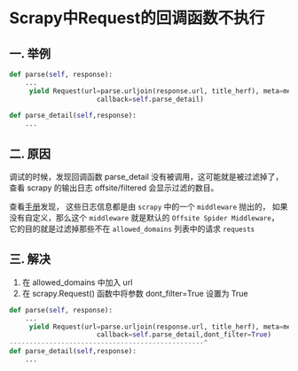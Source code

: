 # Scrapy中Request的回调函数不执行


## 一. 举例
```python
def parse(self, response):
    ...
     yield Request(url=parse.urljoin(response.url, title_herf), meta=meta,
                      callback=self.parse_detail)
                      
def parse_detail(self,response):
    ...
```

## 二. 原因
调试的时候，发现回调函数 parse_detail 没有被调用，这可能就是被过滤掉了，
查看 scrapy 的输出日志 offsite/filtered 会显示过滤的数目。

查看[手册](https://doc.scrapy.org/en/latest/faq.html?highlight=offsite%2Ffiltered)发现，
这些日志信息都是由 `scrapy` 中的一个 `middleware` 抛出的，
如果没有自定义，那么这个 `middleware` 就是默认的 `Offsite Spider Middleware`，
它的目的就是过滤掉那些不在 `allowed_domains` 列表中的请求 `requests`


## 三. 解决
1. 在 allowed_domains 中加入 url
2. 在 scrapy.Request() 函数中将参数 dont_filter=True 设置为 True


```python
def parse(self, response):
    ...
     yield Request(url=parse.urljoin(response.url, title_herf), meta=meta,
                      callback=self.parse_detail,dont_filter=True)
-------------------------------------------------^                      
def parse_detail(self,response):
    ...
```








<ad/>
<comment/>